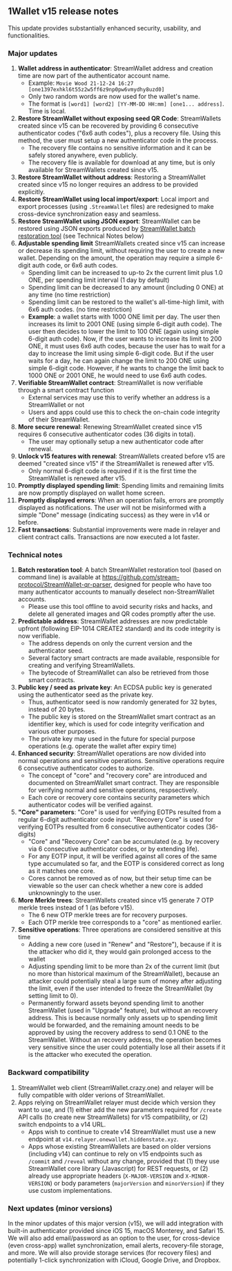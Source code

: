 ## 1Wallet v15 release notes

This update provides substantially enhanced security, usability, and functionalities.

### Major updates

1. **Wallet address in authenticator**: StreamWallet address and creation time are now part of the authenticator account name.
    - Example: `Movie Wood 21-12-24 16:27 [one1397exhkl6t55z2w5ff6z9np0pw6vmydhy8uzd0]`
    - Only two random words are now used for the wallet's name.
    - The format is `[word1] [word2] [YY-MM-DD HH:mm] [one1... address]`. Time is local.
2. **Restore StreamWallet without exposing seed QR Code**: StreamWallets created since v15 can be recovered by providing 6 consecutive authenticator codes ("6x6 auth codes"), plus a recovery file. Using this method, the user must setup a new authenticator code in the process.
    - The recovery file contains no sensitive information and it can be safely stored anywhere, even publicly.
    - The recovery file is available for download at any time, but is only available for StreamWallets created since v15.
3. **Restore StreamWallet without address**: Restoring a StreamWallet created since v15 no longer requires an address to be provided explicitly.
4. **Restore StreamWallet using local import/export**: Local import and export processes (using `.StreamWallet` files) are redesigned to make cross-device synchronization easy and seamless.
5. **Restore StreamWallet using JSON export**: StreamWallet can be restored using JSON exports produced by [StreamWallet batch restoration tool](https://github.com/stream-protocol/StreamWallet-qr-parser) (see Technical Notes below)
4. **Adjustable spending limit** StreamWallets created since v15 can increase or decrease its spending limit, without requiring the user to create a new wallet. Depending on the amount, the operation may require a simple 6-digit auth code, or 6x6 auth codes. 
    - Spending limit can be increased to up-to 2x the current limit plus 1.0 ONE, per spending limit interval (1 day by default)
    - Spending limit can be decreased to any amount (including 0 ONE) at any time (no time restriction)
    - Spending limit can be restored to the wallet's all-time-high limit, with 6x6 auth codes. (no time restriction)
    - **Example**: a wallet starts with 1000 ONE limit per day. The user then increases its limit to 2001 ONE (using simple 6-digit auth code). The user then decides to lower the limit to 100 ONE (again using simple 6-digit auth code). Now, if the user wants to increase its limit to 200 ONE, it must uses 6x6 auth codes, because the user has to wait for a day to increase the limit using simple 6-digit code. But if the user waits for a day, he can again change the limit to 200 ONE using simple 6-digit code. However, if he wants to change the limit back to 1000 ONE or 2001 ONE, he would need to use 6x6 auth codes.
5. **Verifiable StreamWallet contract**: StreamWallet is now verifiable through a smart contract function
    - External services may use this to verify whether an address is a StreamWallet or not
    - Users and apps could use this to check the on-chain code integrity of their StreamWallet.
6. **More secure renewal**: Renewing StreamWallet created since v15 requires 6 consecutive authenticator codes (36 digits in total).
    - The user may optionally setup a new authenticator code after renewal.
7. **Unlock v15 features with renewal**: StreamWallets created before v15 are deemed "created since v15" if the StreamWallet is renewed after v15. 
    - Only normal 6-digit code is required if it is the first time the StreamWallet is renewed after v15. 
8. **Promptly displayed spending limit**: Spending limits and remaining limits are now promptly displayed on wallet home screen.
9. **Promptly displayed errors**: When an operation fails, errors are promptly displayed as notifications. The user will not be misinformed with a simple "Done" message (indicating success) as they were in v14 or before.
10. **Fast transactions**: Substantial improvements were made in relayer and client contract calls. Transactions are now executed a lot faster.

### Technical notes

1. **Batch restoration tool**: A batch StreamWallet restoration tool (based on command line) is available at https://github.com/stream-protocol/StreamWallet-qr-parser, designed for people who have too many authenticator accounts to manually deselect non-StreamWallet accounts.
    - Please use this tool offline to avoid security risks and hacks, and delete all generated images and QR codes promptly after the use.
2. **Predictable address**: StreamWallet addresses are now predictable upfront (following EIP-1014 CREATE2 standard) and its code integrity is now verifiable.
    - The address depends on only the current version and the authenticator seed.
    - Several factory smart contracts are made available, responsible for creating and verifying StreamWallets. 
    - The bytecode of StreamWallet can also be retrieved from those smart contracts.
3. **Public key / seed as private key**: An ECDSA public key is generated using the authenticator seed as the private key. 
    - Thus, authenticator seed is now randomly generated for 32 bytes, instead of 20 bytes.
    - The public key is stored on the StreamWallet smart contract as an identifier key, which is used for code integrity verification and various other purposes. 
    - The private key may used in the future for special purpose operations (e.g. operate the wallet after expiry time)
4. **Enhanced security**: StreamWallet operations are now divided into normal operations and sensitive operations. Sensitive operations require 6 consecutive authenticator codes to authorize.
    - The concept of "core" and "recovery core" are introduced and documented on StreamWallet smart contract. They are responsible for verifying normal and sensitive operations, respsectively.
    - Each core or recovery core contains security parameters which authenticator codes will be verified against. 
5. **"Core" parameters**: "Core" is used for verifying EOTPs resulted from a regular 6-digit authenticator code input. "Recovery Core" is used for verifying EOTPs resulted from 6 consecutive authenticator codes (36-digits)
    - "Core" and "Recovery Core" can be accumulated (e.g. by recovery via 6 consecutive authenticator codes, or by extending life). 
    - For any EOTP input, it will be verified against all cores of the same type accumulated so far, and the EOTP is considered correct as long as it matches one core. 
    - Cores cannot be removed as of now, but their setup time can be viewable so the user can check whether a new core is added unknowningly to the user.
6. **More Merkle trees**: StreamWallets created since v15 generate 7 OTP merkle trees instead of 1 (as before v15). 
    - The 6 new OTP merkle trees are for recovery purposes. 
    - Each OTP merkle tree corresponds to a "core" as mentioned earlier. 
7. **Sensitive operations**: Three operations are considered sensitive at this time
    - Adding a new core (used in "Renew" and "Restore"), because if it is the attacker who did it, they would gain prolonged access to the wallet 
    - Adjusting spending limit to be more than 2x of the current limit (but no more than historical maximum of the StreamWallet), because an attacker could potentially steal a large sum of money after adjusting the limit, even if the user intended to freeze the StreamWallet (by setting limit to 0).
    - Permanently forward assets beyond spending limit to another StreamWallet (used in "Upgrade" feature), but without an recovery address. This is because normally only assets up to spending limit would be forwarded, and the remaining amount needs to be approved by using the recovery address to send 0.1 ONE to the StreamWallet. Without an recovery address, the operation becomes very sensitive since the user could potentially lose all their assets if it is the attacker who executed the operation.

### Backward compatibility

1. StreamWallet web client (StreamWallet.crazy.one) and relayer will be fully compatible with older verions of StreamWallet.
2. Apps relying on StreamWallet relayer must decide which version they want to use, and (1) either add the new parameters required for `/create` API calls (to create new StreamWallets) for v15 compatibility, or (2) switch endpoints to a v14 URL.
    - Apps wish to continue to create v14 StreamWallet must use a new endpoint at `v14.relayer.onewallet.hiddenstate.xyz`.
    - Apps whose existing StreamWallets are based on older versions (including v14) can continue to rely on v15 endpoints such as `/commit` and `/reveal` without any change, provided that (1) they use StreamWallet core library (Javascript) for REST requests, or (2) already use appropriate headers (`X-MAJOR-VERSION` and `X-MINOR-VERSION`) or body parameters (`majorVersion` and `minorVersion`) if they use custom implementations.

### Next updates (minor versions)

In the minor updates of this major version (v15), we will add integration with built-in authenticator provided since iOS 15, macOS Monterey, and Safari 15. We will also add email/password as an option to the user, for cross-device (even cross-app) wallet synchronization, email alerts, recovery-file storage, and more. We will also provide storage services (for recovery files) and potentially 1-click synchronization with iCloud, Google Drive, and Dropbox.
  
